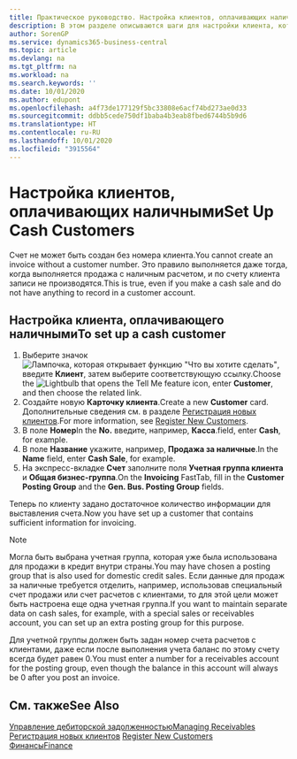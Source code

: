 ```yaml
---
title: Практическое руководство. Настройка клиентов, оплачивающих наличными | Документация Майкрософт
description: В этом разделе описываются шаги для настройки клиента, который осуществляет оплату наличными.
author: SorenGP
ms.service: dynamics365-business-central
ms.topic: article
ms.devlang: na
ms.tgt_pltfrm: na
ms.workload: na
ms.search.keywords: ''
ms.date: 10/01/2020
ms.author: edupont
ms.openlocfilehash: a4f73de177129f5bc33808e6acf74bd273ae0d33
ms.sourcegitcommit: ddbb5cede750df1baba4b3eab8fbed6744b5b9d6
ms.translationtype: HT
ms.contentlocale: ru-RU
ms.lasthandoff: 10/01/2020
ms.locfileid: "3915564"
---
```

# <a name="set-up-cash-customers"></a><span data-ttu-id="36029-103">Настройка клиентов, оплачивающих наличными</span><span class="sxs-lookup"><span data-stu-id="36029-103">Set Up Cash Customers</span></span>
<span data-ttu-id="36029-104">Счет не может быть создан без номера клиента.</span><span class="sxs-lookup"><span data-stu-id="36029-104">You cannot create an invoice without a customer number.</span></span> <span data-ttu-id="36029-105">Это правило выполняется даже тогда, когда выполняется продажа с наличным расчетом, и по счету клиента записи не производятся.</span><span class="sxs-lookup"><span data-stu-id="36029-105">This is true, even if you make a cash sale and do not have anything to record in a customer account.</span></span>  

## <a name="to-set-up-a-cash-customer"></a><span data-ttu-id="36029-106">Настройка клиента, оплачивающего наличными</span><span class="sxs-lookup"><span data-stu-id="36029-106">To set up a cash customer</span></span>  
1.  <span data-ttu-id="36029-107">Выберите значок ![Лампочка, которая открывает функцию "Что вы хотите сделать"](media/ui-search/search_small.png "Что вы хотите сделать"), введите **Клиент**, затем выберите соответствующую ссылку.</span><span class="sxs-lookup"><span data-stu-id="36029-107">Choose the ![Lightbulb that opens the Tell Me feature](media/ui-search/search_small.png "Tell me what you want to do") icon, enter **Customer**, and then choose the related link.</span></span>  
2.  <span data-ttu-id="36029-108">Создайте новую **Карточку клиента**.</span><span class="sxs-lookup"><span data-stu-id="36029-108">Create a new **Customer** card.</span></span> <span data-ttu-id="36029-109">Дополнительные сведения см. в разделе [Регистрация новых клиентов](sales-how-register-new-customers.md).</span><span class="sxs-lookup"><span data-stu-id="36029-109">For more information, see [Register New Customers](sales-how-register-new-customers.md).</span></span>
3.  <span data-ttu-id="36029-110">В поле **Номер**</span><span class="sxs-lookup"><span data-stu-id="36029-110">In the **No.**</span></span> <span data-ttu-id="36029-111">введите, например, **Касса**.</span><span class="sxs-lookup"><span data-stu-id="36029-111">field, enter **Cash**, for example.</span></span>  
4.  <span data-ttu-id="36029-112">В поле **Название** укажите, например, **Продажа за наличные**.</span><span class="sxs-lookup"><span data-stu-id="36029-112">In the **Name** field, enter **Cash Sale**, for example.</span></span>  
5.  <span data-ttu-id="36029-113">На экспресс-вкладке **Счет** заполните поля **Учетная группа клиента** и **Общая бизнес-группа**.</span><span class="sxs-lookup"><span data-stu-id="36029-113">On the **Invoicing** FastTab, fill in the **Customer Posting Group** and the **Gen. Bus. Posting Group** fields.</span></span>  

 <span data-ttu-id="36029-114">Теперь по клиенту задано достаточное количество информации для выставления счета.</span><span class="sxs-lookup"><span data-stu-id="36029-114">Now you have set up a customer that contains sufficient information for invoicing.</span></span>  

> [!NOTE]  
>  <span data-ttu-id="36029-115">Могла быть выбрана учетная группа, которая уже была использована для продажи в кредит внутри страны.</span><span class="sxs-lookup"><span data-stu-id="36029-115">You may have chosen a posting group that is also used for domestic credit sales.</span></span> <span data-ttu-id="36029-116">Если данные для продаж за наличные требуется отделить, например, использовав специальный счет продажи или счет расчетов с клиентами, то для этой цели может быть настроена еще одна учетная группа.</span><span class="sxs-lookup"><span data-stu-id="36029-116">If you want to maintain separate data on cash sales, for example, with a special sales or receivables account, you can set up an extra posting group for this purpose.</span></span>  
>   
>  <span data-ttu-id="36029-117">Для учетной группы должен быть задан номер счета расчетов с клиентами, даже если после выполнения учета баланс по этому счету всегда будет равен 0.</span><span class="sxs-lookup"><span data-stu-id="36029-117">You must enter a number for a receivables account for the posting group, even though the balance in this account will always be 0 after you post an invoice.</span></span>  

## <a name="see-also"></a><span data-ttu-id="36029-118">См. также</span><span class="sxs-lookup"><span data-stu-id="36029-118">See Also</span></span>
[<span data-ttu-id="36029-119">Управление дебиторской задолженностью</span><span class="sxs-lookup"><span data-stu-id="36029-119">Managing Receivables</span></span>](receivables-manage-receivables.md)  
<span data-ttu-id="36029-120">[Регистрация новых клиентов](sales-how-register-new-customers.md)  </span><span class="sxs-lookup"><span data-stu-id="36029-120">[Register New Customers](sales-how-register-new-customers.md)  </span></span>  
[<span data-ttu-id="36029-121">Финансы</span><span class="sxs-lookup"><span data-stu-id="36029-121">Finance</span></span>](finance.md)  

